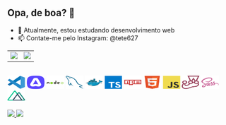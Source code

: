 ## Opa, de boa? 👋

- 🌱 Atualmente, estou estudando desenvolvimento web
- 📫 Contate-me pelo Instagram: @tete627

<table>
  <tr>
    <td align="center" style="padding=0;width=50%;">
      <img height="180em" src="https://github-readme-stats.vercel.app/api?username=jose13162&show_icons=true&theme=dracula&include_all_commits=true&count_private=true" />
    </td>
    <td align="center" style="padding=0;width=50%;">
       <img height="180em" src="https://github-readme-stats.vercel.app/api/top-langs?username=jose13162&layout=compact&theme=dracula" />
    </td>
  </tr>
</table>

<div style="display: inline_block"><br />
  <img align="center" alt="VS Code" height="30" width="40" src="https://github.com/devicons/devicon/blob/master/icons/vscode/vscode-original.svg" />
  <img align="center" alt="AdonisJS" height="30" width="40" src="https://github.com/devicons/devicon/blob/master/icons/adonisjs/adonisjs-original.svg" />
  <img align="center" alt="NodeJS" height="30" width="40" src="https://github.com/devicons/devicon/blob/master/icons/nodejs/nodejs-original-wordmark.svg" />
  <img align="center" alt="MySQL" height="30" width="40" src="https://github.com/devicons/devicon/blob/master/icons/mysql/mysql-original.svg" />
  <img align="center" alt="Docker" height="30" width="40" src="https://github.com/devicons/devicon/blob/master/icons/docker/docker-original.svg" />
  <img align="center" alt="TS" height="30" width="40" src="https://github.com/devicons/devicon/blob/master/icons/typescript/typescript-original.svg" />
  <img align="center" alt="Npm" height="30" width="40" src="https://github.com/devicons/devicon/blob/master/icons/npm/npm-original-wordmark.svg" />
  <img align="center" alt="HTML5" height="30" width="40" src="https://github.com/devicons/devicon/blob/master/icons/html5/html5-original.svg" />
  <img align="center" alt="JS" height="30" width="40" src="https://github.com/devicons/devicon/blob/master/icons/javascript/javascript-original.svg" />
  <img align="center" alt="Jest" height="30" width="40" src="https://github.com/devicons/devicon/blob/master/icons/jest/jest-plain.svg" />
  <img align="center" alt="Sass" height="30" width="40" src="https://github.com/devicons/devicon/blob/master/icons/sass/sass-original.svg" />
  <img align="center" alt="Nuxt" height="30" width="40" src="https://github.com/devicons/devicon/blob/master/icons/nuxtjs/nuxtjs-original.svg" />
</div>
<br>
<div>
  <a href="https://www.instagram.com/zezin_627" target="__blank">
    <img src="https://img.shields.io/badge/Instagram-E4405F?style=for-the-badge&logo=instagram&logoColor=white" />
  </a>

  <a href="https://api.whatsapp.com/send?phone=5587999399425" target="__blank">
    <img src="https://img.shields.io/badge/WhatsApp-25D366?style=for-the-badge&logo=whatsapp&logoColor=white" />
  </a>
</div>
